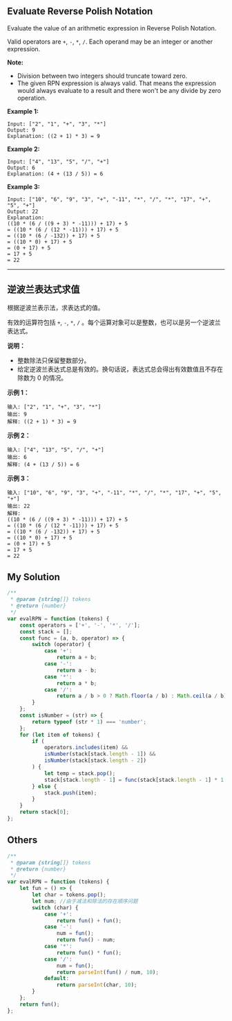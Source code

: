 ## Evaluate Reverse Polish Notation

Evaluate the value of an arithmetic expression in Reverse Polish Notation.

Valid operators are `+`, `-`, `*`, `/`. Each operand may be an integer or another expression.

**Note:**

-   Division between two integers should truncate toward zero.
-   The given RPN expression is always valid. That means the expression would always evaluate to a result and there won't be any divide by zero operation.

**Example 1:**

    Input: ["2", "1", "+", "3", "*"]
    Output: 9
    Explanation: ((2 + 1) * 3) = 9

**Example 2:**

    Input: ["4", "13", "5", "/", "+"]
    Output: 6
    Explanation: (4 + (13 / 5)) = 6

**Example 3:**

    Input: ["10", "6", "9", "3", "+", "-11", "*", "/", "*", "17", "+", "5", "+"]
    Output: 22
    Explanation:
    ((10 * (6 / ((9 + 3) * -11))) + 17) + 5
    = ((10 * (6 / (12 * -11))) + 17) + 5
    = ((10 * (6 / -132)) + 17) + 5
    = ((10 * 0) + 17) + 5
    = (0 + 17) + 5
    = 17 + 5
    = 22

---

## 逆波兰表达式求值

根据逆波兰表示法，求表达式的值。

有效的运算符包括 `+`, `-`, `*`, `/` 。每个运算对象可以是整数，也可以是另一个逆波兰表达式。

**说明：**

-   整数除法只保留整数部分。
-   给定逆波兰表达式总是有效的。换句话说，表达式总会得出有效数值且不存在除数为 0 的情况。

**示例 1：**

    输入: ["2", "1", "+", "3", "*"]
    输出: 9
    解释: ((2 + 1) * 3) = 9

**示例 2：**

    输入: ["4", "13", "5", "/", "+"]
    输出: 6
    解释: (4 + (13 / 5)) = 6

**示例 3：**

    输入: ["10", "6", "9", "3", "+", "-11", "*", "/", "*", "17", "+", "5", "+"]
    输出: 22
    解释:
    ((10 * (6 / ((9 + 3) * -11))) + 17) + 5
    = ((10 * (6 / (12 * -11))) + 17) + 5
    = ((10 * (6 / -132)) + 17) + 5
    = ((10 * 0) + 17) + 5
    = (0 + 17) + 5
    = 17 + 5
    = 22

## My Solution

```javascript
/**
 * @param {string[]} tokens
 * @return {number}
 */
var evalRPN = function (tokens) {
    const operators = ['+', '-', '*', '/'];
    const stack = [];
    const func = (a, b, operator) => {
        switch (operator) {
            case '+':
                return a + b;
            case '-':
                return a - b;
            case '*':
                return a * b;
            case '/':
                return a / b > 0 ? Math.floor(a / b) : Math.ceil(a / b);
        }
    };
    const isNumber = (str) => {
        return typeof (str * 1) === 'number';
    };
    for (let item of tokens) {
        if (
            operators.includes(item) &&
            isNumber(stack[stack.length - 1]) &&
            isNumber(stack[stack.length - 2])
        ) {
            let temp = stack.pop();
            stack[stack.length - 1] = func(stack[stack.length - 1] * 1, temp * 1, item);
        } else {
            stack.push(item);
        }
    }
    return stack[0];
};
```

## Others

```javascript
/**
 * @param {string[]} tokens
 * @return {number}
 */
var evalRPN = function (tokens) {
    let fun = () => {
        let char = tokens.pop();
        let num; //由于减法和除法的存在顺序问题
        switch (char) {
            case '+':
                return fun() + fun();
            case '-':
                num = fun();
                return fun() - num;
            case '*':
                return fun() * fun();
            case '/':
                num = fun();
                return parseInt(fun() / num, 10);
            default:
                return parseInt(char, 10);
        }
    };
    return fun();
};
```
